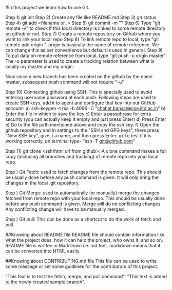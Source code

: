 #In this project we learn how to use Git.

Step 1) git init <folderNameForLocalRepo>
Step 2) Create any file like README.md
Step 3) git status
Step 4) git add <filename or .>
Step 5) git commit -m "<message to commit to local directory>"
Step 6) Type "git remote -v" to check if this local directory is linked to some remote directory on github or not.
Step 7) Create a remote repository on Github where you want to link your local repo
Step 8) To link remote repo to local, type "git remote add origin <link of repo>". origin is basically the name of remote reference. We can change this as per convenience but default is used in general.
Step 9) To put data on remote reference from local, type "git push -u origin master". The -u parameter is used to create a tracking relation between what is locally my master and my origin.

Now since a new branch has been created on the github by the name master, subsequent push command will not require "-u"

Step 10) Connecting github using SSH. This is specially used to avoid entering username password at each push. Following steps are used to create SSH keys, add it to agent and configure that key into our GitHub account-
	a) ssh-keygen -t rsa -b 4096 -C "chahat.bansal@cse.iitd.ac.in" 
	b) Enter the file in which to save the key
	c) Enter a passphrase for extra security (you can actually keep it empty and just press Enter)
	d) Press Enter
	e) Go to the file path mentioned above and copy the ssh key. 
	f) Open the github repository and in settings to the "SSH and GPG keys", there press "New SSH key", give it a name, and then press Enter.
	g) To test if it is working correctly, on terminal type- "ssh -T git@github.com"

Step 11) git clone <ssh/html url from github>: A clone command makes a full copy (including all branches and tracking) of remote repo into your local repo.

Step ) Git Fetch: used to fetch changes from the remote repo. This should be usually done before any push command is given. It will only bring the changes in the local .git repository.

Step ) Git Merge: used to automatically (or manually) merge the changes fetched from remote repo with your local repo. This should be usually done before any push command is given. Merge will do no conflicting changes. Any conflicting change will have to be manually merged.

Step ) Git pull: This can be done as a shortcut to do the work of fetch and pull. 

##Knowing about README file
README file should contain information like what the project does, how it can help the project, who owns it, and so on. README file is written in MarkDown i.e. md font. markdown means that it can be converted into HTML easily.	

##Knowing about CONTRIBUTING.md file
This file can be used to write some message or set some guidlines for the contributors of this project.

"This text is to test the fetch, merge, and pull command".
"This text is added to the newly created sample-branch".

